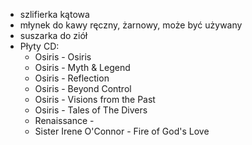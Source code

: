 - szlifierka kątowa
- młynek do kawy ręczny, żarnowy, może być używany
- suszarka do ziół
- Płyty CD:
    - Osiris - Osiris
    - Osiris - Myth & Legend 
    - Osiris - Reflection
    - Osiris - Beyond Control
    - Osiris - Visions from the Past
    - Osiris - Tales of The Divers
    - Renaissance - 
    - Sister Irene O'Connor - Fire of God's Love